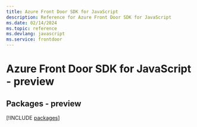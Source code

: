 ```yaml
---
title: Azure Front Door SDK for JavaScript
description: Reference for Azure Front Door SDK for JavaScript
ms.date: 02/14/2024
ms.topic: reference
ms.devlang: javascript
ms.service: frontdoor
---
```

# Azure Front Door SDK for JavaScript - preview
## Packages - preview
[!INCLUDE [packages](front-door-index.md)]